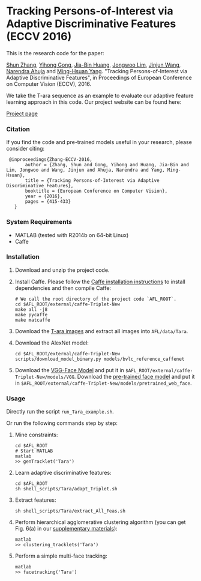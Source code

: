 # Tracking Persons-of-Interest via Adaptive Discriminative Features (ECCV 2016)

This is the research code for the paper:

[Shun Zhang](http://shunzhang.me.pn/), [Yihong Gong](http://gr.xjtu.edu.cn/web/ygong/home), [Jia-Bin Huang](https://filebox.ece.vt.edu/~jbhuang/), [Jongwoo Lim](https://filebox.ece.vt.edu/~jbhuang/), [Jinjun Wang](http://gr.xjtu.edu.cn/web/jinjun/english), [Narendra Ahuja](http://vision.ai.illinois.edu/ahuja.html) and [Ming-Hsuan Yang](http://faculty.ucmerced.edu/mhyang/). 
"Tracking Persons-of-Interest via Adaptive Discriminative Features", in Proceedings of European Conference on Computer Vision (ECCV), 2016.

We take the T-ara sequence as an example to evaluate our adaptive feature learning approach in this code. Our project website can be found here:

[Project page](http://shunzhang.me.pn/papers/eccv2016/)

### Citation

If you find the code and pre-trained models useful in your research, please consider citing:

     @inproceedings{Zhang-ECCV-2016,
	       author = {Zhang, Shun and Gong, Yihong and Huang, Jia-Bin and Lim, Jongwoo and Wang, Jinjun and Ahuja, Narendra and Yang, Ming-Hsuan},
	       title = {Tracking Persons-of-Interest via Adaptive Discriminative Features},
	       booktitle = {European Conference on Computer Vision},
	       year = {2016},
	       pages = {415-433}
	   }
            
### System Requirements

- MATLAB (tested with R2014b on 64-bit Linux)
- Caffe

### Installation

1. Download and unzip the project code.

2. Install Caffe. Please follow the [Caffe installation instructions](http://caffe.berkeleyvision.org/installation.html) to install dependencies and then compile Caffe:

	```
	# We call the root directory of the project code `AFL_ROOT`.
	cd $AFL_ROOT/external/caffe-Triplet-New
	make all -j8
	make pycaffe
	make matcaffe
	```
	
3. Download the [T-ara images](http://pan.baidu.com/s/1pKN3atX) and extract all images into `AFL/data/Tara`.

4. Download the AlexNet model:

	```
	cd $AFL_ROOT/external/caffe-Triplet-New
	scripts/download_model_binary.py models/bvlc_reference_caffenet
	```
	
5. Download the [VGG-Face Model](http://www.robots.ox.ac.uk/~vgg/software/vgg_face/src/vgg_face_caffe.tar.gz) and put it in `$AFL_ROOT/external/caffe-Triplet-New/models/VGG`. Download the [pre-trained face model](http://pan.baidu.com/s/1miudkKg) and put it in `$AFL_ROOT/external/caffe-Triplet-New/models/pretrained_web_face`.

### Usage

Directly run the script `run_Tara_example.sh`. 

Or run the following commands step by step:

1. Mine constraints:

	```
	cd $AFL_ROOT
	# Start MATLAB
	matlab
	>> genTracklet('Tara')
	```

2. Learn adaptive discriminative features:

	```
	cd $AFL_ROOT
	sh shell_scripts/Tara/adapt_Triplet.sh
	```
	
3. Extract features:

	```
	sh shell_scripts/Tara/extract_All_Feas.sh
	```
	
4. Perform hierarchical agglomerative clustering algorithm (you can get Fig. 6(a) in our [supplementary materials](https://www.dropbox.com/s/zl01oxp3ce0ygqt/FaceTracking_ECCV_2016.pdf?dl=0)):

	```
	matlab
	>> clustering_tracklets('Tara')
	```
	
5. Perform a simple multi-face tracking:

	```
	matlab
	>> facetracking('Tara')
	```
